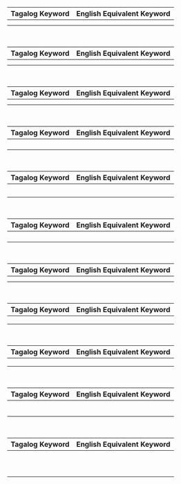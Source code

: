 | Tagalog Keyword | English Equivalent Keyword |
| --------------- | -------------------------- |
|                 |                            |
|                 |                            |

<br>

| Tagalog Keyword | English Equivalent Keyword |
| --------------- | -------------------------- |
|                 |                            |
|                 |                            |

<br>

| Tagalog Keyword | English Equivalent Keyword |
| --------------- | -------------------------- |
|                 |                            |
|                 |                            |

<br>

| Tagalog Keyword | English Equivalent Keyword |
| --------------- | -------------------------- |
|                 |                            |
|                 |                            |
|                 |                            |
|                 |                            |

<br>

| Tagalog Keyword | English Equivalent Keyword |
| --------------- | -------------------------- |
|                 |                            |
|                 |                            |
|                 |                            |
|                 |                            |
|                 |                            |

<br>

| Tagalog Keyword | English Equivalent Keyword |
| --------------- | -------------------------- |
|                 |                            |
|                 |                            |
|                 |                            |
|                 |                            |

<br>

| Tagalog Keyword | English Equivalent Keyword |
| --------------- | -------------------------- |
|                 |                            |
|                 |                            |

<br>

| Tagalog Keyword | English Equivalent Keyword |
| --------------- | -------------------------- |
|                 |                            |
|                 |                            |
|                 |                            |

<br>

| Tagalog Keyword | English Equivalent Keyword |
| --------------- | -------------------------- |
|                 |                            |
|                 |                            |
|                 |                            |

<br>

| Tagalog Keyword | English Equivalent Keyword |
| --------------- | -------------------------- |
|                 |                            |
|                 |                            |
|                 |                            |
|                 |                            |
|                 |                            |
|                 |                            |

<br>

| Tagalog Keyword | English Equivalent Keyword |
| --------------- | -------------------------- |
|                 |                            |
|                 |                            |
|                 |                            |
|                 |                            |
|                 |                            |
|                 |                            |
|                 |                            |
|                 |                            |
|                 |                            |
|                 |                            |
